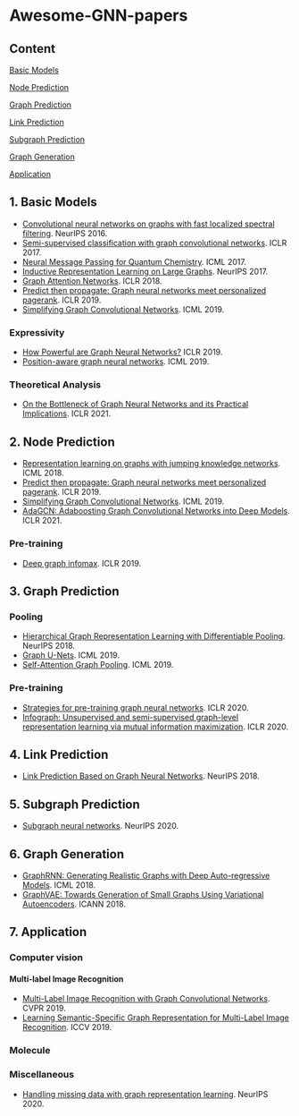 # Awesome-GNN-papers

## Content
[Basic Models](#1-basic-models)

[Node Prediction](#2-node-prediction)

[Graph Prediction](#3-graph-prediction)

[Link Prediction](#4-link-prediction)

[Subgraph Prediction](#5-subgraph-prediction)

[Graph Generation](#6-graph-generation)

[Application](#7-application)

## 1. Basic Models
- [Convolutional neural networks on graphs with fast localized spectral filtering](https://arxiv.org/abs/1606.09375). NeurIPS 2016.
- [Semi-supervised classification with graph convolutional networks](https://arxiv.org/abs/1609.02907). ICLR 2017.
- [Neural Message Passing for Quantum Chemistry](http://proceedings.mlr.press/v70/gilmer17a.html). ICML 2017.
- [Inductive Representation Learning on Large Graphs](https://arxiv.org/abs/1706.02216). NeurIPS 2017.
- [Graph Attention Networks](https://arxiv.org/abs/1710.10903). ICLR 2018.
- [Predict then propagate: Graph neural networks meet personalized pagerank](https://arxiv.org/abs/1810.05997). ICLR 2019.
- [Simplifying Graph Convolutional Networks](http://proceedings.mlr.press/v97/wu19e.html). ICML 2019.
### Expressivity
- [How Powerful are Graph Neural Networks?](https://arxiv.org/abs/1810.00826) ICLR 2019.
- [Position-aware graph neural networks](http://proceedings.mlr.press/v97/you19b.html). ICML 2019.

### Theoretical Analysis
- [On the Bottleneck of Graph Neural Networks and its Practical Implications](https://arxiv.org/abs/2006.05205). ICLR 2021.

## 2. Node Prediction
- [Representation learning on graphs with jumping knowledge networks](http://proceedings.mlr.press/v80/xu18c.html). ICML 2018.
- [Predict then propagate: Graph neural networks meet personalized pagerank](https://arxiv.org/abs/1810.05997). ICLR 2019.
- [Simplifying Graph Convolutional Networks](http://proceedings.mlr.press/v97/wu19e.html). ICML 2019.
- [AdaGCN: Adaboosting Graph Convolutional Networks into Deep Models](https://arxiv.org/abs/1908.05081). ICLR 2021.

### Pre-training
- [Deep graph infomax](https://arxiv.org/abs/1809.10341). ICLR 2019.

## 3. Graph Prediction
### Pooling
- [Hierarchical Graph Representation Learning with Differentiable Pooling](https://arxiv.org/abs/1806.08804). NeurIPS 2018.
- [Graph U-Nets](http://proceedings.mlr.press/v97/gao19a.html). ICML 2019.
- [Self-Attention Graph Pooling](http://proceedings.mlr.press/v97/lee19c.html). ICML 2019.

### Pre-training
- [Strategies for pre-training graph neural networks](https://arxiv.org/abs/1905.12265). ICLR 2020.
- [Infograph: Unsupervised and semi-supervised graph-level representation learning via mutual information maximization](https://arxiv.org/abs/1908.01000). ICLR 2020.

## 4. Link Prediction
- [Link Prediction Based on Graph Neural Networks](https://proceedings.neurips.cc/paper/2018/file/53f0d7c537d99b3824f0f99d62ea2428-Paper.pdf). NeurIPS 2018.

## 5. Subgraph Prediction
- [Subgraph neural networks](https://arxiv.org/abs/2006.10538). NeurIPS 2020.

## 6. Graph Generation
- [GraphRNN: Generating Realistic Graphs with Deep Auto-regressive Models](http://proceedings.mlr.press/v80/you18a.html). ICML 2018.
- [GraphVAE: Towards Generation of Small Graphs Using Variational Autoencoders](https://link.springer.com/chapter/10.1007/978-3-030-01418-6_41). ICANN 2018.

## 7. Application
### Computer vision
#### Multi-label Image Recognition
- [Multi-Label Image Recognition with Graph Convolutional Networks](https://openaccess.thecvf.com/content_CVPR_2019/html/Chen_Multi-Label_Image_Recognition_With_Graph_Convolutional_Networks_CVPR_2019_paper.html). CVPR 2019.
- [Learning Semantic-Specific Graph Representation for Multi-Label Image Recognition](https://openaccess.thecvf.com/content_ICCV_2019/html/Chen_Learning_Semantic-Specific_Graph_Representation_for_Multi-Label_Image_Recognition_ICCV_2019_paper.html). ICCV 2019.

### Molecule

### Miscellaneous
- [Handling missing data with graph representation learning](https://arxiv.org/abs/2010.16418). NeurIPS 2020.
